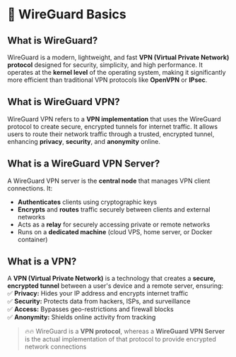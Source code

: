 # 📖 WireGuard Basics  

## **What is WireGuard?**  
WireGuard is a modern, lightweight, and fast **VPN (Virtual Private Network) protocol** designed for security, simplicity, and high performance. It operates at the **kernel level** of the operating system, making it significantly more efficient than traditional VPN protocols like **OpenVPN** or **IPsec**.  

## **What is WireGuard VPN?**  
WireGuard VPN refers to a **VPN implementation** that uses the WireGuard protocol to create secure, encrypted tunnels for internet traffic. It allows users to route their network traffic through a trusted, encrypted tunnel, enhancing **privacy**, **security**, and **anonymity** online.  

## **What is a WireGuard VPN Server?**  
A WireGuard VPN server is the **central node** that manages VPN client connections. It:  
- **Authenticates** clients using cryptographic keys  
- **Encrypts** and **routes** traffic securely between clients and external networks  
- Acts as a **relay** for securely accessing private or remote networks  
- Runs on a **dedicated machine** (cloud VPS, home server, or Docker container)  

## **What is a VPN?**  
A **VPN (Virtual Private Network)** is a technology that creates a **secure, encrypted tunnel** between a user's device and a remote server, ensuring:  
✅ **Privacy:** Hides your IP address and encrypts internet traffic  
✅ **Security:** Protects data from hackers, ISPs, and surveillance  
✅ **Access:** Bypasses geo-restrictions and firewall blocks  
✅ **Anonymity:** Shields online activity from tracking  

 > 🔥🔥 WireGuard is a **VPN protocol**, whereas a **WireGuard VPN Server** is the actual implementation of that protocol to provide encrypted network connections  

